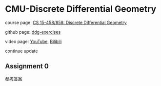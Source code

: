 # CMU-Discrete Differential Geometry

course page: [CS 15-458/858: Discrete Differential Geometry](https://brickisland.net/DDGSpring2021/)

github page: [ddg-exercises](https://github.com/geometrycollective/ddg-exercises)

video page: [YouTube](https://www.youtube.com/watch?v=mas-PUA3OvA&list=PL9_jI1bdZmz0hIrNCMQW1YmZysAiIYSSS&pp=iAQB), [Bilibili](https://www.bilibili.com/video/BV1Ae411x75n)

continue update

## Assignment 0

[参考答案](https://s1san.github.io/cmu-ddg2021-assignment0/)